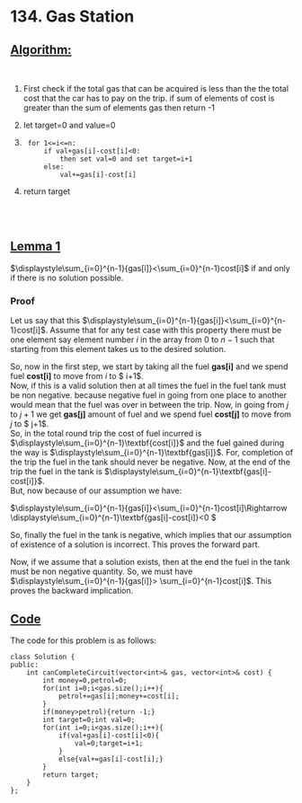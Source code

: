 # **134. Gas Station**

## <u>__Algorithm:__</u>
<br>


1. First check if the total gas that can be acquired
   is less than the the total cost that the car has to pay on the trip. if sum of elements of cost is greater than the sum of elements gas then return -1

2. let target=0 and value=0

3. ```
    for 1<=i<=n:
        if val+gas[i]-cost[i]<0:
            then set val=0 and set target=i+1
        else:
            val+=gas[i]-cost[i]

4. return target
<br>
<br>


## <u>__Lemma 1__</u>
$\displaystyle\sum_{i=0}^{n-1}{gas[i]}<\sum_{i=0}^{n-1}cost[i]$ if and only if there is no solution possible.

### __Proof__  
Let us say that this $\displaystyle\sum_{i=0}^{n-1}{gas[i]}<\sum_{i=0}^{n-1}cost[i]$. Assume that for any test case with this property there must be one element say element number $i$ in the array from $0$ to $n-1$ such that starting from this element takes us to the desired solution.  

So, now in the first step, we start by taking all the fuel __gas[i]__ and we spend fuel __cost[i]__ to move from $i$
to $ i+1$.  
Now, if this is a valid solution then at all times the fuel in the fuel tank must be non negative. because negative fuel in going from one place to another would mean that the fuel was over in between the trip.
Now, in going from $j$ to $j+1$ we get __gas[j]__ amount of fuel and we spend fuel __cost[j]__ to move from $j$
to $ j+1$.  
So, in the total round trip the cost of fuel incurred is $\displaystyle\sum_{i=0}^{n-1}\textbf{cost[i]}$ and the fuel gained during the way is $\displaystyle\sum_{i=0}^{n-1}\textbf{gas[i]}$. For, completion of the trip the fuel in the tank should never be negative. Now, at the end of the trip the fuel in the tank is $\displaystyle\sum_{i=0}^{n-1}\textbf{gas[i]-cost[i]}$.  
But, now because of our assumption we have: 

$\displaystyle\sum_{i=0}^{n-1}{gas[i]}<\sum_{i=0}^{n-1}cost[i]\Rightarrow \displaystyle\sum_{i=0}^{n-1}\textbf{gas[i]-cost[i]}<0 $  

So, finally the fuel in the tank is negative, which implies that our assumption of existence of a solution is incorrect. This proves the forward part.


Now, if we assume that a solution exists, then at the end the fuel in the tank must be non negative quantity. So, we must have $\displaystyle\sum_{i=0}^{n-1}{gas[i]}> \sum_{i=0}^{n-1}cost[i]$. This proves the backward implication.






## <u>__Code__</u>

The code for this problem is as follows:
```
class Solution {  
public:  
    int canCompleteCircuit(vector<int>& gas, vector<int>& cost) {  
        int money=0,petrol=0;  
        for(int i=0;i<gas.size();i++){  
            petrol+=gas[i];money+=cost[i];  
        }  
        if(money>petrol){return -1;}  
        int target=0;int val=0;  
        for(int i=0;i<gas.size();i++){  
            if(val+gas[i]-cost[i]<0){  
                val=0;target=i+1;  
            }  
            else{val+=gas[i]-cost[i];}  
        }  
        return target;  
    }  
};  
```